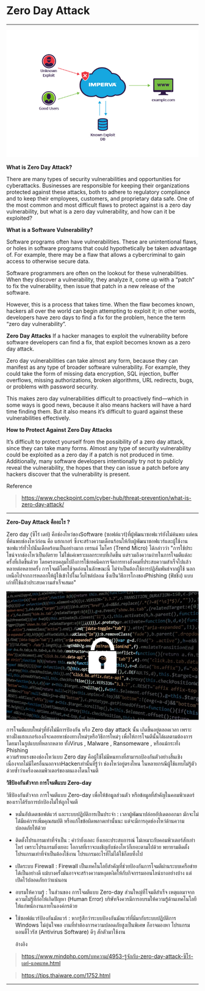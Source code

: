 # Zero Day Attack
- - -

<p align="center">
         <img src="img/zero-day.jpg" />
     </p>
     
**What is Zero Day Attack?**

  There are many types of security vulnerabilities and opportunities for cyberattacks. Businesses are responsible for keeping their organizations protected against these attacks, both to adhere to regulatory compliance and to keep their employees, customers, and proprietary data safe. One of the most common and most difficult flaws to protect against is a zero day vulnerability, but what is a zero day vulnerability, and how can it be exploited?

**What is a Software Vulnerability?**

  Software programs often have vulnerabilities. These are unintentional flaws, or holes in software programs that could hypothetically be taken advantage of. For example, there may be a flaw that allows a cybercriminal to gain access to otherwise secure data.

  Software programmers are often on the lookout for these vulnerabilities. When they discover a vulnerability, they analyze it, come up with a “patch” to fix the vulnerability, then issue that patch in a new release of the software.

  However, this is a process that takes time. When the flaw becomes known, hackers all over the world can begin attempting to exploit it; in other words, developers have zero days to find a fix for the problem, hence the term “zero day vulnerability”.

**Zero Day Attacks**
  If a hacker manages to exploit the vulnerability before software developers can find a fix, that exploit becomes known as a zero day attack.

  Zero day vulnerabilities can take almost any form, because they can manifest as any type of broader software vulnerability. For example, they could take the form of missing data encryption, SQL injection, buffer overflows, missing authorizations, broken algorithms, URL redirects, bugs, or problems with password security.

  This makes zero day vulnerabilities difficult to proactively find—which in some ways is good news, because it also means hackers will have a hard time finding them. But it also means it’s difficult to guard against these vulnerabilities effectively.

**How to Protect Against Zero Day Attacks**

  It’s difficult to protect yourself from the possibility of a zero day attack, since they can take many forms. Almost any type of security vulnerability could be exploited as a zero day if a patch is not produced in time. Additionally, many software developers intentionally try not to publicly reveal the vulnerability, the hopes that they can issue a patch before any hackers discover that the vulnerability is present.

Reference 
> https://www.checkpoint.com/cyber-hub/threat-prevention/what-is-zero-day-attack/

- - -

**Zero-Day Attack คืออะไร ?**

   Zero day (ซีโร่ เดย์) คือช่องโหว่ของSoftware (ซอฟต์แวร์)ที่ผู้พัฒนาซอฟแวร์ยังไม่ค้นพบ แต่คนที่ค้นพบช่องโหว่ก่อน คือ แฮกเกอร์ ซึ่งจะสร้างความเดือนร้อนให้กับผู้พัฒนาซอฟแวร์และผู้ใช้งานซอฟแวร์ทั่วไปนั่นเดือดร้อนเป็นอย่างมาก 
   เทรนด์ ไมโคร (Trend Micro) ได้กล่าวว่า "การใช้ประโชน์จากช่องโหว่เป็นอัตราย ไม่ใช่แค่เพราะผลกระทบที่เกิดขึ้น แต่รวมถึงความง่ายในการโจมตีแต่ละครั้งที่เกิดขึ้นด้วย โดยครอบคลุมไปถึงการใช้เทคนิคการจัดการทางสังคมที่ประสบความสำเร็จไปแล้วหลายต่อหลายครั้ง การโจมตีโดยใช้จุดอ่อนในลักษณะนี้ ไม่จำเป็นต้องใช้การปฏิสัมพันธ์จากผู้ใช้ นอกเหนือไปจากการหลอกให้ผู้ใช้เข้าไปในเว็บไซต์ปลอม ซึ่งเป็นวิธีการโกงของPhishing (ฟิชชิ่ง)  แบบเก่าที่ใช้แล้วประสบความสำเร็จเสมอ"

<p align="center">
         <img src="img/zero-day1.jpg" />
     </p>

   การโจมตีแบบใหม่ๆที่ยังไม่มีการป้องกัน หรือ Zero day attack นั้น เกิดขึ้นอยู่ตลอดเวลา เพราะทางฝั่งแฮกเกอร์เองก็จะคอยหาช่องทางใหม่ๆหรือวิธีการใหม่ๆ เพื่อให้การโจมตีนั้นได้ผลตามต้องการ โดยมาในรูปแบบที่หลากหลาย ทั้งVirus , Malware , Ransomeware , หรือแม้กระทั่ง Phishing  
   ความร้ายแรงของช่องโหว่แบบ Zero day คือผู้ใช้ไม่มีหนทางที่สามารถป้องกันตัวอย่างสิ้นเชิง เนื่องจากไม่มีใครอื่นนอกจากHackerเท่านั้นที่รู้ว่า ช่องโหว่อยู่ตรงไหน ในหลายกรณีผู้ใช้แทบไม่รู้ตัวด้วยซ้ำว่าเครื่องคอมพิวเตอร์ของตนเองโดนโจมตี

**วิธีป้องกันตัวจาก การโจมตีแบบ Zero-day**

วิธีป้องกันตัวจาก การโจมตีแบบ Zero-day เพื่อให้ข้อมูลส่วนตัว หรือข้อมูลที่สำคัญในคอมพิวเตอร์ของเราได้รับการปกป้องไม่ให้ถูกโจมตี
+ หมั่นอัปเดตซอฟต์แวร์ และระบบปฏิบัติการเป็นประจำ : เวลาผู้พัฒนาปล่อยอัปเดตออกมา มักจะไม่ได้มีแค่การเพิ่มคุณสมบัติ หรือแก้ไขข้อผิดพลาดเท่านั้นนะ แต่จะมีการอุดช่องโหว่ด้านความปลอดภัยให้ด้วย
+ ติดตั้งโปรแกรมเท่าที่จำเป็น : คำว่ายิ่งเลอะ ยิ่งเยอะประสบการณ์ ไม่เหมาะกับคอมพิวเตอร์สักเท่าไหร่ เพราะโปรแกรมยิ่งเยอะ โอกาสที่เราจะเผชิญกับช่องโหว่ก็เยอะตามไปด้วย พยายามติดตั้งโปรแกรมเท่าที่จำเป็นต้องใช้งาน โปรแกรมอะไรที่ไม่ได้ใช้ก็ลบทิ้งไป
+ เปิดระบบ Firewall : Firewall เป็นเทคโนโลยีสำคัญที่ช่วยป้องกันการโจมตีผ่านระบบเครือข่ายได้เป็นอย่างดี แม้บางครั้งมันอาจจะสร้างความหงุดหงิดให้กับกิจกรรมออนไลน์บางอย่างบ้าง แต่เปิดไว้ปลอดภัยกว่าแน่นอน
+ อบรมให้ความรู้ : ในส่วนของ การโจมตีแบบ Zero-day ส่วนใหญ่ที่โจมตีสำเร็จ เหตุผลมาจากความไม่รู้ที่ก่อให้เกิดปัญหา (Human Error) บริษัทจึงควรมีการอบรมให้ความรู้ด้านเทคโนโลยีให้แก่พนักงานภายในองค์กรด้วย
+ ใช้ซอฟต์แวร์ป้องกันมัลแวร์ : หากรู้สึกว่าระบบป้องกันมัลแวร์ที่มีมากับระบบปฏิบัติการ Windows ไม่อุ่นใจพอ งานที่ทำต้องการความปลอดภัยสูงเป็นพิเศษ ก็อาจมองหา โปรแกรมแอนตี้ไวรัส (Antivirus Software) ดีๆ สักตัวมาใช้งาน

   อ้างอิง 
> https://www.mindphp.com/บทความ/4953-รู้จักกับ-zero-day-attack-ซีโร่-เดย์-แอคแทค.html

> https://tips.thaiware.com/1752.html

- - -
